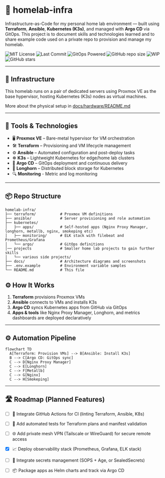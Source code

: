 # 🏡 homelab-infra

Infrastructure-as-Code for my personal home lab environment — built using **Terraform**, **Ansible**, **Kubernetes (K3s)**, and managed with **Argo CD** via GitOps. This project is to document skills and technologies learned and to share example code used on a private repo to provision and manage my homelab.

![MIT License](https://img.shields.io/github/license/paul-sturrock/homelab-infra)
![Last Commit](https://img.shields.io/github/last-commit/paul-sturrock/homelab-infra)
![GitOps Powered](https://img.shields.io/badge/GitOps-ArgoCD-blue?logo=argo)
![GitHub repo size](https://img.shields.io/github/repo-size/paul-sturrock/homelab-infra)
![WIP](https://img.shields.io/badge/status-work_in_progress-yellow)
![GitHub stars](https://img.shields.io/github/stars/paul-sturrock/homelab-infra?style=social)

---

## 🔧 Infrastructure

This homelab runs on a pair of dedicated servers using Proxmox VE as the base hypervisor, hosting Kubernetes (K3s) nodes as virtual machines.

More about the physical setup in [docs/hardware/README.md](docs/hardware/README.md)

---

## 🧰 Tools & Technologies

- 🖥️ **Proxmox VE** – Bare-metal hypervisor for VM orchestration
- 🛠️ **Terraform** – Provisioning and VM lifecycle management
- ⚙️ **Ansible** – Automated configuration and post-deploy tasks
- ☸️ **K3s** – Lightweight Kubernetes for edge/home lab clusters
- 🚀 **Argo CD** – GitOps deployment and continuous delivery
- 💾 **Longhorn** – Distributed block storage for Kubernetes
- 🔍 **Monitoring** - Metric and log monitoring

---

## 📦 Repo Structure
```text
homelab-infra/
├── terraform/           # Proxmox VM definitions
├── ansible/             # Server provisioning and role automation
├── kubernetes/
│   ├── apps/            # Self-hosted apps (Nginx Proxy Manager, longhorn, metallb, nginx, smokeping etc)
│   ├── monitoring/      # ELK stack with filebeat and Prometheus/Grafana
│   └── argo/            # GitOps definitions
│── projects             # Smaller home lab projects to gain further skills
│   └── various side projects/
├── docs/                # Architecture diagrams and screenshots
├── .env.example         # Environment variable samples
└── README.md            # This file
```

## ⚙️ How It Works

1. **Terraform** provisions Proxmox VMs
2. **Ansible** connects to VMs and installs K3s
3. **Argo CD** syncs Kubernetes apps from GitHub via GitOps
4. **Apps & tools** like Nginx Proxy Manager, Longhorn, and metrics dashboards are deployed declaratively

---

## ⚙️ Automation Pipeline

```mermaid
flowchart TD
  A[Terraform: Provision VMs] --> B[Ansible: Install K3s]
  B --> C[Argo CD: GitOps sync]
  C --> D[Nginx Proxy Manager]
  C --> E[Longhorn]
  C --> F[Metallb]
  C --> G[Nginx]
  C --> H[Smokeping]
```

---

## 🛣️ Roadmap (Planned Features)

- [ ] 🔄 Integrate GitHub Actions for CI (linting Terraform, Ansible, K8s)
- [ ] 🧪 Add automated tests for Terraform plans and manifest validation
- [ ] 🌐 Add private mesh VPN (Tailscale or WireGuard) for secure remote access
- [X] 📈 Deploy observability stack (Prometheus, Grafana, ELK stack)
- [ ] 🔐 Integrate secrets management (SOPS + Age, or SealedSecrets)
- [ ] 📦 Package apps as Helm charts and track via Argo CD


